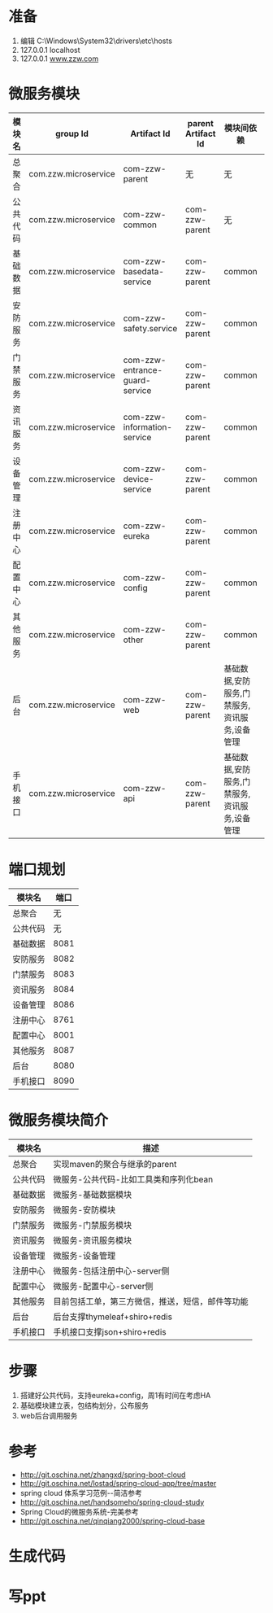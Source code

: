 # 准备
1. 编辑 C:\Windows\System32\drivers\etc\hosts
2. 127.0.0.1       localhost
3. 127.0.0.1       www.zzw.com

# 微服务模块

模块名 | group Id |Artifact Id | parent Artifact Id | 模块间依赖| packaging
---|---|---|---|---|---
总聚合 | com.zzw.microservice| com-zzw-parent| 无|无 |pom
公共代码 | com.zzw.microservice| com-zzw-common| com-zzw-parent| 无|jar
基础数据 | com.zzw.microservice| com-zzw-basedata-service| com-zzw-parent| common|jar
安防服务 | com.zzw.microservice| com-zzw-safety.service| com-zzw-parent| common|jar
门禁服务 | com.zzw.microservice| com-zzw-entrance-guard-service| com-zzw-parent| common|jar
资讯服务 | com.zzw.microservice| com-zzw-information-service| com-zzw-parent| common|jar
设备管理 | com.zzw.microservice| com-zzw-device-service| com-zzw-parent| common|jar
注册中心 | com.zzw.microservice| com-zzw-eureka| com-zzw-parent| common|jar
配置中心 | com.zzw.microservice| com-zzw-config| com-zzw-parent| common|jar
其他服务 | com.zzw.microservice| com-zzw-other| com-zzw-parent| common|jar
后台 | com.zzw.microservice| com-zzw-web| com-zzw-parent| 基础数据,安防服务,门禁服务,资讯服务,设备管理|jar
手机接口 | com.zzw.microservice| com-zzw-api| com-zzw-parent| 基础数据,安防服务,门禁服务,资讯服务,设备管理|jar

# 端口规划

模块名 | 端口
---|---
总聚合 | 无
公共代码 | 无
基础数据 | 8081
安防服务 | 8082
门禁服务 | 8083
资讯服务 | 8084
设备管理 | 8086
注册中心 | 8761
配置中心 | 8001
其他服务 | 8087
后台 | 8080
手机接口|8090 

# 微服务模块简介

模块名 | 描述
---|---
总聚合 | 实现maven的聚合与继承的parent
公共代码 | 微服务-公共代码-比如工具类和序列化bean
基础数据 | 微服务-基础数据模块
安防服务 | 微服务-安防模块
门禁服务 | 微服务-门禁服务模块
资讯服务 | 微服务-资讯服务模块
设备管理 | 微服务-设备管理
注册中心 | 微服务-包括注册中心-server侧
配置中心 | 微服务-配置中心-server侧
其他服务 | 目前包括工单，第三方微信，推送，短信，邮件等功能
后台 | 后台支撑thymeleaf+shiro+redis
手机接口|手机接口支撑json+shiro+redis


# 步骤
1. 搭建好公共代码，支持eureka+config，周1有时间在考虑HA
2. 基础模块建立表，包结构划分，公布服务
3. web后台调用服务

# 参考
- http://git.oschina.net/zhangxd/spring-boot-cloud
- http://git.oschina.net/lostad/spring-cloud-app/tree/master
- spring cloud 体系学习范例--简洁参考
- http://git.oschina.net/handsomeho/spring-cloud-study
- Spring Cloud的微服务系统-完美参考
- http://git.oschina.net/qinqiang2000/spring-cloud-base

# 生成代码
# 写ppt